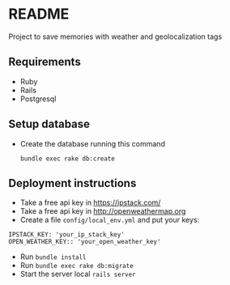 # README

Project to save memories with weather and geolocalization tags

## Requirements

* Ruby
* Rails
* Postgresql

## Setup database

* Create the database running this command

    ```bundle exec rake db:create```

## Deployment instructions

* Take a free api key in https://ipstack.com/
* Take a free api key in http://openweathermap.org
* Create a file `config/local_env.yml` and put your keys:

```
IPSTACK_KEY: 'your_ip_stack_key'
OPEN_WEATHER_KEY:: 'your_open_weather_key'
```

* Run ```bundle install```
* Run ```bundle exec rake db:migrate```
* Start the server local ```rails server```
